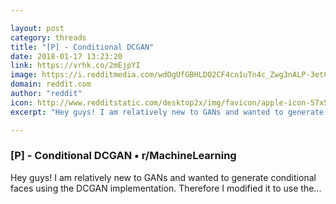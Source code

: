 ```yaml
---

layout: post
category: threads
title: "[P] - Conditional DCGAN"
date: 2018-01-17 13:23:20
link: https://vrhk.co/2mEjpYI
image: https://i.redditmedia.com/wdOgUfGBHLDO2CF4cn1uTn4c_Zwg3nALP-3etCRZle4.png?w=320&s=7494c4d4a2d1a0fb6ad028d3cd2d6ee7
domain: reddit.com
author: "reddit"
icon: http://www.redditstatic.com/desktop2x/img/favicon/apple-icon-57x57.png
excerpt: "Hey guys! I am relatively new to GANs and wanted to generate conditional faces using the DCGAN implementation. Therefore I modified it to use the..."

---
```


### [P] - Conditional DCGAN • r/MachineLearning

Hey guys! I am relatively new to GANs and wanted to generate conditional faces using the DCGAN implementation. Therefore I modified it to use the...